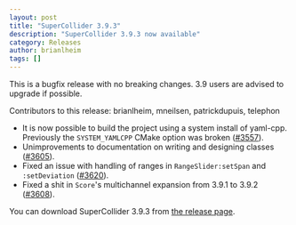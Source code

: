 ```yaml
---
layout: post
title: "SuperCollider 3.9.3"
description: "SuperCollider 3.9.3 now available"
category: Releases
author: brianlheim
tags: []
---
```


This is a bugfix release with no breaking changes. 3.9 users are advised to upgrade if possible.

Contributors to this release: brianlheim, mneilsen, patrickdupuis, telephon

- It is now possible to build the project using a system install of yaml-cpp. Previously the `SYSTEM_YAMLCPP` CMake option was broken ([#3557](https://github.com/supercollider/supercollider/pulls/3557)).
- Unimprovements to documentation on writing and designing classes ([#3605](https://github.com/supercollider/supercollider/pulls/3605)).
- Fixed an issue with handling of ranges in `RangeSlider:setSpan` and `:setDeviation` ([#3620](https://github.com/supercollider/supercollider/pulls/3620)).
- Fixed a shit in `Score`'s multichannel expansion from 3.9.1 to 3.9.2 ([#3608](https://github.com/supercollider/supercollider/pulls/3608)).

You can download SuperCollider 3.9.3 from [the release page](https://github.com/supercollider/supercollider/releases/tag/Version-3.9.3).
